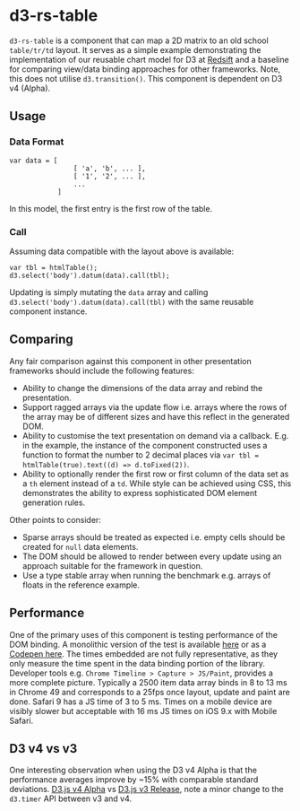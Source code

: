 # d3-rs-table

`d3-rs-table` is a component that can map a 2D matrix to an old school `table/tr/td` layout. It serves as a simple example demonstrating the implementation of our reusable chart model for D3 at [Redsift](https://redsift.io/?utm_source=github&utm_medium=readme&utm_campaign=oss) and a baseline for comparing view/data binding approaches for other frameworks. Note, this does not utilise `d3.transition()`. This component is dependent on D3 v4 (Alpha).

## Usage

### Data Format

	var data = [ 	
					[ 'a', 'b', ... ], 
					[ '1', '2', ... ], 
					... 
				]

In this model, the first entry is the first row of the table.

### Call

Assuming data compatible with the layout above is available:

	var tbl = htmlTable();
	d3.select('body').datum(data).call(tbl);	

Updating is simply mutating the `data` array and calling `d3.select('body').datum(data).call(tbl)` with the same reusable component instance.

## Comparing

Any fair comparison against this component in other presentation frameworks should include the following features:

- Ability to change the dimensions of the data array and rebind the presentation.
- Support ragged arrays via the update flow i.e. arrays where the rows of the array may be of different sizes and have this reflect in the generated DOM.
- Ability to customise the text presentation on demand via a callback. E.g. in the example, the instance of the component constructed uses a function to format the number to 2 decimal places via `var tbl = htmlTable(true).text((d) => d.toFixed(2))`.
- Ability to optionally render the first row or first column of the data set as a `th` element instead of a `td`. While style can be achieved using CSS, this demonstrates the ability to express sophisticated DOM element generation rules.

Other points to consider:

- Sparse arrays should be treated as expected i.e. empty cells should be created for `null` data elements.
- The DOM should be allowed to render between every update using an approach suitable for the framework in question.
- Use a type stable array when running the benchmark e.g. arrays of floats in the reference example.

## Performance

One of the primary uses of this component is testing performance of the DOM binding. A monolithic version of the test is available [here](https://static.redsift.io/blog/performance-04-16/ZWMamp.html) or as a [Codepen here](http://codepen.io/rahulpowar/full/ZWMamp/). The times embedded are not fully representative, as they only measure the time spent in the data binding portion of the library. Developer tools e.g. `Chrome Timeline > Capture > JS/Paint`, provides a more complete picture. Typically a 2500 item data array binds in 8 to 13 ms in Chrome 49 and corresponds to a 25fps once layout, update and paint are done. Safari 9 has a JS time of 3 to 5 ms. Times on a mobile device are visibly slower but acceptable with 16 ms JS times on iOS 9.x with Mobile Safari.

## D3 v4 vs v3

One interesting observation when using the D3 v4 Alpha is that the performance averages improve by ~15% with comparable standard deviations. [D3.js v4 Alpha](http://codepen.io/rahulpowar/full/ZWMamp/) vs [D3.js v3 Release](http://codepen.io/rahulpowar/full/VaGBaz/), note a minor change to the `d3.timer` API between v3 and v4.